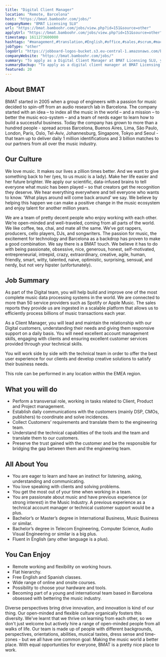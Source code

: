 ```yaml
---
title: "Digital Client Manager"
location: "Remote, Barcelona"
host: "https://bmat.bamboohr.com/jobs/"
companyName: "BMAT Licensing SLU"
url: "https://bmat.bamboohr.com/jobs/view.php?id=151&source=other"
applyUrl: "https://bmat.bamboohr.com/jobs/view.php?id=151&source=other"
timestamp: 1611273600000
hashtags: "#management,#translation,#English,#office,#sales,#scrum,#macos"
jobType: "other"
logoUrl: "https://jobboard-logos-bucket.s3.eu-central-1.amazonaws.com/bmat-licensing-slu"
companyWebsite: "https://bmat.bamboohr.com/jobs/"
summary: "To apply as a Digital Client Manager at BMAT Licensing SLU, you preferably need to have some experience in: #management, #macos, #translation."
summaryBackup: "To apply as a digital client manager at BMAT Licensing SLU, you preferably need to have some knowledge of: #management, #translation, #English."
featured: 20
---
```


## About BMAT

BMAT started in 2005 when a group of engineers with a passion for music decided to spin-off from an audio research lab in Barcelona. The company started with an idea – to index all the music in the world – and a mission – to better the music eco-system – and a team of nerds eager to learn how to build a successful business. Today the company has grown to more than a hundred people - spread across Barcelona, Buenos Aires, Lima, São Paulo, London, Paris, Oslo, Tel-Aviv, Johannesburg, Singapore, Tokyo and Seoul - that team up to deliver daily 1 million identifications and 3 billion matches to our partners from all over the music industry.

## Our Culture

We love music. It makes our lives a zillion times better. And we want to give something back to her (yes, to us music is a lady). Make her life easier and her future brighter. We apply our scientific, data-infused brains to tell everyone what music has been played – so that creators get the recognition they deserve. We hear everything everywhere and tell everyone who wants to know. ‘What plays around will come back around’ we say. We believe by helping this happen we can make a positive change in the music ecosystem and enjoy talent for another million years.

We are a team of pretty decent people who enjoy working with each other. We’re open-minded and well-traveled, coming from all parts of the world. We like coffee, tea, chai, and mate all the same. We’ve got rappers, producers, cello players, DJs, and songwriters. The passion for music, the excitement for technology and Barcelona as a backdrop has proven to make a good combination. We say there is a BMAT touch. We believe it has to do with being passionate, obsessive, nice, generous, honest, self-motivated, entrepreneurial, intrepid, crazy, extraordinary, creative, agile, human, friendly, smart, witty, talented, naive, optimistic, surprising, sensual, and nerdy, but not very hipster (unfortunately).

## Job Summary

As part of the Digital team, you will help build and improve one of the most complete music data processing systems in the world. We are connected to more than 50 service providers such as Spotify or Apple Music. The sales reports they provide us are ingested in a scalable platform that allows us to efficiently process billions of music transactions each year.

As a Client Manager, you will lead and maintain the relationship with our Digital customers, understanding their needs and giving them responsive support on a daily basis. You will need excellent account management skills, engaging with clients and ensuring excellent customer services provided through your technical skills.

You will work side by side with the technical team in order to offer the best user experience for our clients and develop creative solutions to satisfy their business needs.

This role can be performed in any location within the EMEA region.

## What you will do

*   Perform a transversal role, working in tasks related to Client, Product and Project management.
*   Establish daily communications with the customers (mainly DSP, CMOs, publishers) to coordinate and solve incidences.
*   Collect Customers’ requirements and translate them to the engineering team.
*   Understand the technical capabilities of the tools and the team and translate them to our customers.
*   Preserve the trust gained with the customer and be the responsible for bridging the gap between them and the engineering team.

## All About You

*   You are eager to learn and have an instinct for listening, asking, understanding and communicating.
*   You love speaking with clients and solving problems.
*   You get the most out of your time when working in a team.
*   You are passionate about music and have previous experience (or strong interest) in the Music Industry. A previous experience as a technical account manager or technical customer support would be a plus.
*   Bachelor’s or Master’s degree in International Business, Music Business or similar.
*   Bachelor’s degree in Telecom Engineering, Computer Science, Audio Visual Engineering or similar is a big plus.
*   Fluent in English (any other language is a plus).

## You Can Enjoy  

*   Remote working and flexibility on working hours.
*   Flat hierarchy.  
*   Free English and Spanish classes.
*   Wide range of online and onsite courses.
*   Possibility to choose your hardware and tools.  
*   Becoming part of a young and international team based in Barcelona obsessed with bettering the music industry.

Diverse perspectives bring drive innovation, and innovation is kind of our thing. Our open-minded and flexible culture organically fosters this diversity. We've learnt that we thrive on learning from each other, so we don't just welcome but actively hire a range of open-minded people from all walks of life. Our team is made up of people with different backgrounds, perspectives, orientations, abilities, musical tastes, dress sense and time-zones - but we all have one common goal: Making the music world a better place. With equal opportunities for everyone, BMAT is a pretty nice place to work.

